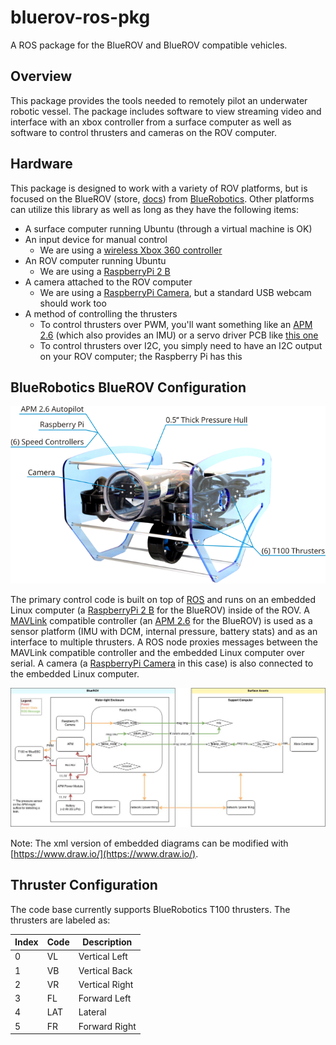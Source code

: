 # bluerov-ros-pkg

A ROS package for the BlueROV and BlueROV compatible vehicles.

## Overview

This package provides the tools needed to remotely pilot an underwater robotic vessel. The package includes software to view streaming video and interface with an xbox controller from a surface computer as well as software to control thrusters and cameras on the ROV computer.

## Hardware

This package is designed to work with a variety of ROV platforms, but is focused on the BlueROV (store, [docs](http://docs.bluerobotics.com/bluerov/)) from [BlueRobotics](http://www.bluerobotics.com/). Other platforms can utilize this library as well as long as they have the following items:

* A surface computer running Ubuntu (through a virtual machine is OK)
* An input device for manual control
    - We are using a [wireless Xbox 360 controller]()
* An ROV computer running Ubuntu
    - We are using a [RaspberryPi 2 B](https://www.raspberrypi.org/products/raspberry-pi-2-model-b/)
* A camera attached to the ROV computer
    - We are using a [RaspberryPi Camera](https://www.raspberrypi.org/products/camera-module/), but a standard USB webcam should work too
* A method of controlling the thrusters
    - To control thrusters over PWM, you'll want something like an [APM 2.6](https://store.3drobotics.com/products/apm-2-6-kit-1) (which also provides an IMU) or a servo driver PCB like [this one](http://www.adafruit.com/product/815)
    - To control thrusters over I2C, you simply need to have an I2C output on your ROV computer; the Raspberry Pi has this

## BlueRobotics BlueROV Configuration

![BlueROV](bluerov_r0.png)

The primary control code is built on top of [ROS](http://www.ros.org/) and runs on an embedded Linux computer (a [RaspberryPi 2 B](https://www.raspberrypi.org/products/raspberry-pi-2-model-b/) for the BlueROV) inside of the ROV. A [MAVLink](https://pixhawk.ethz.ch/MAVLink/) compatible controller (an [APM 2.6](https://store.3drobotics.com/products/apm-2-6-kit-1) for the BlueROV) is used as a sensor platform (IMU with DCM, internal pressure, battery stats) and as an interface to multiple thrusters. A ROS node proxies messages between the MAVLink compatible controller and the embedded Linux computer over serial. A camera (a [RaspberryPi Camera](https://www.raspberrypi.org/products/camera-module/) in this case) is also connected to the embedded Linux computer.

![BlueROV Schematic](BlueROV%20Schematic.jpg)

Note: The xml version of embedded diagrams can be modified with [https://www.draw.io/](https://www.draw.io/).

## Thruster Configuration

The code base currently supports BlueRobotics T100 thrusters. The thrusters are labeled as:

Index | Code | Description
--- | --- | ---
0 | VL | Vertical Left
1 | VB | Vertical Back
2 | VR | Vertical Right
3 | FL | Forward Left
4 | LAT | Lateral
5 | FR | Forward Right
